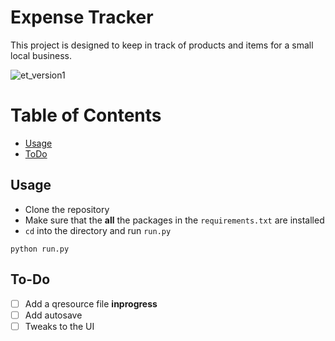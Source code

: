 # Expense Tracker

This project is designed to keep in track of products and items for a small local business.

![et_version1](https://user-images.githubusercontent.com/64830745/84808854-46455600-afd7-11ea-899a-ca42e3a691a6.gif)


# Table of Contents
  *  [Usage](#usage)
  *  [ToDo](#to-do)
 
 

## Usage

  * Clone the repository
  * Make sure that the **all** the packages in the `requirements.txt` are installed
  * `cd` into the directory and run `run.py`


```
python run.py
```

## To-Do

- [ ] Add a qresource file **inprogress**
- [ ] Add autosave
- [ ] Tweaks to the UI 
